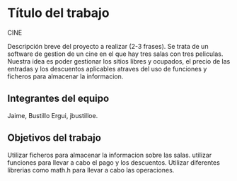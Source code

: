 # Título del trabajo
CINE

Descripción breve del proyecto a realizar (2-3 frases).
Se trata de un software de gestion de un cine en el que hay tres salas con tres peliculas.
Nuestra idea es poder gestionar los sitios libres y ocupados, el precio de las entradas y los descuentos aplicables atraves del uso de funciones y ficheros para almacenar la informacion.
## Integrantes del equipo

Jaime, Bustillo Ergui, jbustilloe.


## Objetivos del trabajo
Utilizar ficheros para almacenar la informacion sobre las salas.
utilizar funciones para llevar a cabo el pago y los descuentos.
Utilizar diferentes librerias como math.h para llevar a cabo las operaciones.
